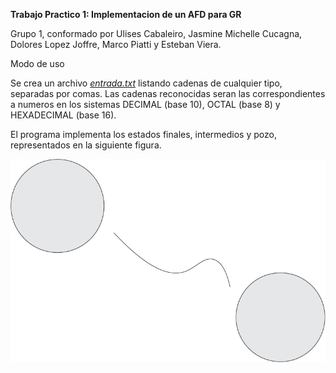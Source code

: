 **Trabajo Practico 1: Implementacion de un AFD para GR**

Grupo 1, conformado por Ulises Cabaleiro, Jasmine Michelle Cucagna, Dolores Lopez Joffre, Marco Piatti y Esteban Viera.


Modo de uso

Se crea un archivo [*entrada.txt*](entrada.txt) listando cadenas de cualquier tipo, separadas por comas.
Las cadenas reconocidas seran las correspondientes a numeros en los sistemas DECIMAL (base 10), OCTAL (base 8) y HEXADECIMAL (base 16).

El programa implementa los estados finales, intermedios y pozo, representados en la siguiente figura.

![Automata Finito Determinista implementado por el programa](assets/automata.png)

